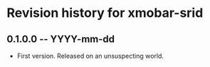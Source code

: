 <!--
SPDX-FileCopyrightText: 2023 Sridhar Ratnakumar

SPDX-License-Identifier: BSD-3-Clause
-->

# Revision history for xmobar-srid

## 0.1.0.0 -- YYYY-mm-dd

* First version. Released on an unsuspecting world.
